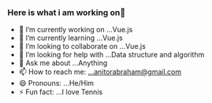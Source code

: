 ###  Here is what i am working on👋



- 🔭 I’m currently working on ...Vue.js
- 🌱 I’m currently learning ...Vue.js
- 👯 I’m looking to collaborate on ...Vue.js
- 🤔 I’m looking for help with ...Data structure and algorithm
- 💬 Ask me about ...Anything
- 📫 How to reach me: ...anitorabraham@gmail.com
- 😄 Pronouns: ...He/Him
- ⚡ Fun fact: ...I love Tennis
